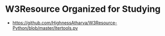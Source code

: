 # W3Resource Organized for Studying

- https://github.com/HighnessAtharva/W3Resource-Python/blob/master/Itertools.py

